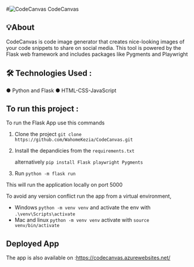 
#![CodeCanvas](https://github.com/WahomeKezia/CodeCanvas/assets/90443938/037d6014-f9b4-4504-9a20-e9ca17131914) CodeCanvas

## 💡About
CodeCanvas is code image generator that creates nice-looking images of your code snippets to share on social media. This tool is powered by the Flask web framework and includes packages like Pygments and Playwright

## 🛠️ Technologies Used :
● Python and Flask 
● HTML-CSS-JavaScript


## To run this project : 

To run the Flask App use this commands 

1. Clone the project `git clone https://github.com/WahomeKezia/CodeCanvas.git`

2. Install the depandicies from the `requirements.txt` 

   alternatively `pip install Flask playwright Pygments`

3. Run `python -m flask run`

This will run the application locally on port 5000

To avoid any version conflict run the app from a virtual environment, 
- Windows `python -m venv venv` and activate the env with `.\venv\Scripts\activate`
- Mac and linux  `python -m venv venv`  activate with `source venv/bin/activate`


## Deployed App
The app is also available on :https://codecanvas.azurewebsites.net/ 


